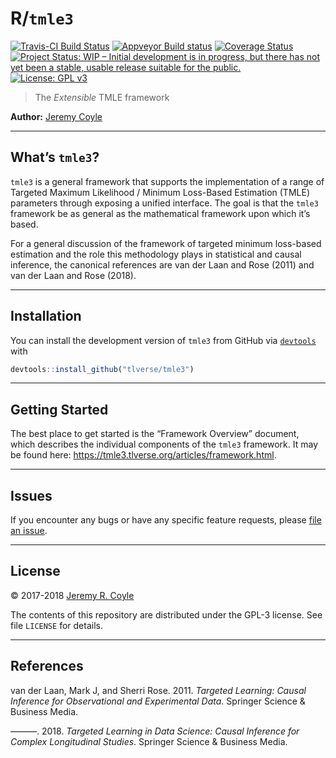 
<!-- README.md is generated from README.Rmd. Please edit that file -->

# R/`tmle3`

[![Travis-CI Build
Status](https://travis-ci.org/tlverse/tmle3.svg?branch=master)](https://travis-ci.org/tlverse/tmle3)
[![Appveyor Build
status](https://ci.appveyor.com/api/projects/status/tyl2p3wu0f9x308l?svg=true)](https://ci.appveyor.com/project/jeremyrcoyle/tmle3)
[![Coverage
Status](https://img.shields.io/codecov/c/github/tlverse/tmle3/master.svg)](https://codecov.io/github/tlverse/tmle3?branch=master)
[![Project Status: WIP – Initial development is in progress, but there
has not yet been a stable, usable release suitable for the
public.](http://www.repostatus.org/badges/latest/wip.svg)](http://www.repostatus.org/#wip)
[![License: GPL
v3](https://img.shields.io/badge/License-GPL%20v3-blue.svg)](http://www.gnu.org/licenses/gpl-3.0)

> The *Extensible* TMLE framework

**Author:** [Jeremy Coyle](https://github.com/jeremyrcoyle)

-----

## What’s `tmle3`?

`tmle3` is a general framework that supports the implementation of a
range of Targeted Maximum Likelihood / Minimum Loss-Based Estimation
(TMLE) parameters through exposing a unified interface. The goal is that
the `tmle3` framework be as general as the mathematical framework upon
which it’s based.

For a general discussion of the framework of targeted minimum loss-based
estimation and the role this methodology plays in statistical and causal
inference, the canonical references are van der Laan and Rose (2011) and
van der Laan and Rose (2018).

-----

## Installation

You can install the development version of `tmle3` from GitHub via
[`devtools`](https://www.rstudio.com/products/rpackages/devtools/) with

``` r
devtools::install_github("tlverse/tmle3")
```

-----

## Getting Started

The best place to get started is the “Framework Overview” document,
which describes the individual components of the `tmle3` framework. It
may be found here: <https://tmle3.tlverse.org/articles/framework.html>.

-----

## Issues

If you encounter any bugs or have any specific feature requests, please
[file an issue](https://github.com/tlverse/tmle3/issues).

-----

## License

© 2017-2018 [Jeremy R. Coyle](https://github.com/jeremyrcoyle)

The contents of this repository are distributed under the GPL-3 license.
See file `LICENSE` for details.

-----

## References

<div id="refs" class="references">

<div id="ref-vdl2011targeted">

van der Laan, Mark J, and Sherri Rose. 2011. *Targeted Learning: Causal
Inference for Observational and Experimental Data*. Springer Science &
Business Media.

</div>

<div id="ref-vdl2018targeted">

———. 2018. *Targeted Learning in Data Science: Causal Inference for
Complex Longitudinal Studies*. Springer Science & Business Media.

</div>

</div>
